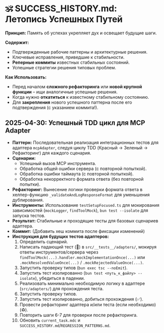 # 🕉️ SUCCESS_HISTORY.md: Летопись Успешных Путей

**Принцип:** Память об успехах укрепляет дух и освещает будущие шаги.

**Содержит:**
*   Подтвержденные рабочие паттерны и архитектурные решения.
*   Ключевые исправления, приведшие к стабильности.
*   **Реперные коммиты** известных стабильных состояний.
*   Успешные стратегии решения типовых проблем.

**Как Использовать:**
*   Перед началом **сложного рефакторинга** или **новой крупной функции** – ищи аналогичные успешные решения.
*   Когда нужно **откатиться** к известному стабильному состоянию.
*   Для **закрепления** нового успешного паттерна после его подтверждения (с указанием коммита!). 

## 2025-04-30: Успешный TDD цикл для MCP Adapter

*   **Паттерн:** Последовательная реализация интеграционных тестов для адаптера `mcpAdapter`, следуя циклу TDD (Красный -> Зеленый -> Рефакторинг) для каждого сценария.
*   **Сценарии:**
    *   Успешный вызов MCP инструмента.
    *   Обработка общей ошибки сервера (с повторной попыткой).
    *   Обработка ошибки таймаута (с повторной попыткой).
    *   Обработка некорректного формата ответа (без повторной попытки).
*   **Рефакторинг:** Вынесение логики проверки формата ответа в хелпер-функцию `_validateAndLogResponseFormat` для уменьшения дублирования.
*   **Инструменты:** Использование `testSetupFocused.ts` для мокирования зависимостей (`mockLogger`, `findToolMock`), `bun test --isolate` для запуска тестов.
*   **Результат:** Стабильные и проходящие тесты для базовых сценариев адаптера.
*   **Коммит:** (Добавить хеш коммита после фиксации изменений)
*   **Инструкция для будущих тестов адаптеров:**
    1.  Определить сценарий.
    2.  Написать падающий тест (🔴) в `src/__tests__/adapters/`, мокируя ответы инструментов/сервера через `findToolMock(...).handler.mockImplementationOnce(...)` или `.mockResolvedValueOnce(...)` / `.mockRejectedValueOnce(...)`.
    3.  Запустить проверку типов (`bun exec tsc --noEmit`).
    4.  Запустить тест изолированно (`bun test <путь_к_файлу> --isolate`), убедиться в падении.
    5.  Реализовать минимально необходимую логику в адаптере (`src/adapters/`) для прохождения теста.
    6.  Запустить проверку типов.
    7.  Запустить тест изолированно, добиться прохождения (✅).
    8.  Провести рефакторинг адаптера и/или теста (если необходимо) (♻️).
    9.  Повторить шаги 6-7 для проверки после рефакторинга.
    10. Обновить `current_task.mdc` и `SUCCESS_HISTORY.md`/`REGRESSION_PATTERNS.md`. 